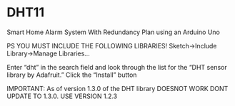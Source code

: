 # DHT11
Smart Home Alarm System With Redundancy Plan using an Arduino Uno 

PS YOU MUST INCLUDE THE FOLLOWING LIBRARIES!
Sketch→Include Library→Manage Libraries…

Enter “dht” in the search field and look through the list for the “DHT sensor library by Adafruit.” Click the “Install” button

IMPORTANT: As of version 1.3.0 of the DHT library DOESNOT WORK DONT UPDATE TO 1.3.0. USE VERSION 1.2.3

